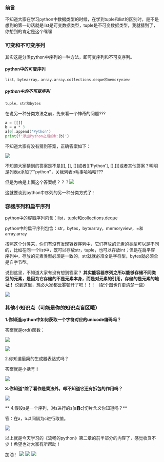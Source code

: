 
<BlogInfo id="778" title="《流畅的python》学习笔记之我们常用的列表list和元组tuple还有这个秘密？" author="白日梦想猿" pv=0 read_times=0 pre_cost_time="105" category="《流畅的python》" tag_list="['笔记', '              序列', '              巩固']" create_time="2022.02.13 22:07:51.199276" update_time="2022.07.11 10:41:44" />

### **前言**

不知道大家在学习python中数据类型的时候，在学到tuple和list的区别时，是不是想到的第一句话就是list是可变数据类型，tuple是不可变数据类型，我就猜到了，你想到的肯定是这个嘿嘿

### **可变和不可变序列**

其实这是分类python中序列的一种方法，即可变序列和不可变序列。

#### **python中的可变序列**

```python
list，bytearray，array.array.collections.deque和memoryview

```
##### **python中的不可变序列**

```python
tuple，str和bytes

```
在说另一种分类方法之前，先来看一个神奇的问题???


```python
a = [[]]
b = a * 3
a[0].append('Python')
print(f'添加Python之后的b:{b}')
```

不知道大家有没有猜到答案，正确答案如下：

![](http://www.lll.plus/media/image/2022/02/13/image-20220213220738-1.png)

不知道大家猜到的答案是不是[[], [], []]或者[['Python'], [],[]]或者其他答案？明明是列表a添加了"python"，关我列表b毛事哈哈哈???

但是为啥是上面这个答案呢？？？![](https://img-blog.csdnimg.cn/b8cbd1c95cc145bfb5b5a35eb94c80d8.gif)

 这就要谈到python中序列的另一种分类方式了！

### **容器序列和扁平序列**

python中的容器序列包含：list，tuple和collections.deque

python中的扁平序列包含：str，bytes，bytearray，memoryview，=和array.array

按照这个分类来，你们有没有发现容器序列中，它们存放的元素的类型可以是不同的，比如在同一个list中，既可以存放str，tuple，也可以存放int；但是在扁平容序列中，存放的元素类型必须是一致的，str就就必须全是字符型，bytes就必须全是自字节型。

说到这里，不知道大家有没有想到答案？ **其实能容器序列之所以能够存储不同类型的元素，是因为它存储的不是元素本身，而是对元素的引用，存储的是元素的地址！**
说到这里，想必大家都云雾顿开了吧！！！（配个图也许更清楚一些）

![](https://img-blog.csdnimg.cn/c02791ed7d054c25b0662c5001428e6e.png?x-oss-process=image/watermark,type_d3F5LXplbmhlaQ,shadow_50,text_Q1NETiBAbGl0dGxl5LquXw==,size_20,color_FFFFFF,t_70,g_se,x_16)


### **其他小知识点（可能是你的知识点盲区哦）**

**1.你知道python中如何获取一个字符对应的unicode编码吗？**

答案就是ord()函数：

![](https://img-blog.csdnimg.cn/435a1aa749f24803bd8006c8e2fac76a.png?x-oss-process=image/watermark,type_d3F5LXplbmhlaQ,shadow_50,text_Q1NETiBAbGl0dGxl5LquXw==,size_17,color_FFFFFF,t_70,g_se,x_16)

![](https://img-blog.csdnimg.cn/8bb245d4436c4c4a8a28e07a40c53f2b.png?x-oss-process=image/watermark,type_d3F5LXplbmhlaQ,shadow_50,text_Q1NETiBAbGl0dGxl5LquXw==,size_19,color_FFFFFF,t_70,g_se,x_16)

2.你知道最简的生成器表达式吗？

答案就是小括号！

![](https://img-blog.csdnimg.cn/9e3dddd3c6094227b79348ba49cc4b66.png?x-oss-process=image/watermark,type_d3F5LXplbmhlaQ,shadow_50,text_Q1NETiBAbGl0dGxl5LquXw==,size_20,color_FFFFFF,t_70,g_se,x_16)

  **3.你知道*除了看作是乘法外，却不知道它还有拆包的作用吗？**

![](https://img-blog.csdnimg.cn/176c9814402c4c39bf408e9719f8d2b7.png?x-oss-process=image/watermark,type_d3F5LXplbmhlaQ,shadow_50,text_Q1NETiBAbGl0dGxl5LquXw==,size_20,color_FFFFFF,t_70,g_se,x_16)

**  4.假设s是一个序列，对s进行的s[a:b:c]切片含义你知道吗？**

答：在a，b以间隔为c进行取值。

![](https://img-blog.csdnimg.cn/f0f8089883824a3caadd94dc7e6b082b.png?x-oss-process=image/watermark,type_d3F5LXplbmhlaQ,shadow_50,text_Q1NETiBAbGl0dGxl5LquXw==,size_20,color_FFFFFF,t_70,g_se,x_16)


以上就是今天学习的《流畅的python》第二章的前半部分的内容了，感觉收货不少！希望也对大家有所帮助！

加油！
![](https://img-blog.csdnimg.cn/0dc483e5c13a4822a1989290dcb56a44.gif)
![](https://img-blog.csdnimg.cn/0dc483e5c13a4822a1989290dcb56a44.gif)
![](https://img-blog.csdnimg.cn/0dc483e5c13a4822a1989290dcb56a44.gif)
















